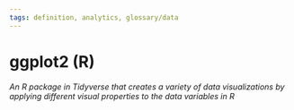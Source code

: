 ```yaml
---
tags: definition, analytics, glossary/data
---
```

#  ggplot2 (R)
*An R package in Tidyverse that creates a variety of data visualizations by applying different visual properties to the data variables in R*